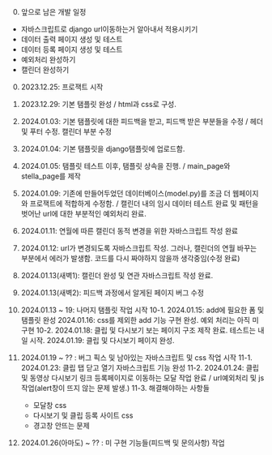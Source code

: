 0. 앞으로 남은 개발 일정
- 자바스크립트로 django url이동하는거 알아내서 적용시키기
- 데이터 출력 페이지 생성 및 테스트
- 데이터 등록 페이지 생성 및 테스트
- 예외처리 완성하기
- 캘린더 완성하기


0. 2023.12.25: 프로잭트 시작

1. 2023.12.29: 기본 탬플릿 완성 / html과 css로 구성.

2. 2024.01.03: 기본 탬플릿에 대한 피드백을 받고, 피드백 받은 부분들을 수정 / 헤더 및 푸터 수정. 캘린더 부분 수정

3. 2024.01.04: 기본 탬플릿을 django탬플릿에 업로드함.

4. 2024.01.05: 탬플릿 테스트 이후, 탬플릿 상속을 진행. / main_page와 stella_page를 제작

5. 2024.01.09: 기존에 만들어두었던 데이터베이스(model.py)를 조금 더 웹페이지와 프로잭트에 적합하게 수정함. / 캘린더 내의 임시 데이터 테스트 완료 및 패턴을 벗어난 url에 대한 부분적인 예외처리 완료.

6. 2024.01.11: 연월에 따른 캘린더 동적 변경을 위한 자바스크립트 작성 완료

7. 2024.01.12: url가 변경되도록 자바스크립트 작성. 그러나, 캘린더의 연월 바꾸는 부분에서 에러가 발생함. 코드를 다시 짜야하지 않을까 생각중임(수정 완료)

8. 2024.01.13(새벽1): 캘린더 완성 및 연관 자바스크립트 작성 완료.

9. 2024.01.13(새벽2): 피드백 과정에서 알게된 페이지 버그 수정

10. 2024.01.13 ~ 19: 나머지 탬플릿 작업 시작
10-1. 2024.01.15: add에 필요한 폼 및 탬플릿 완성
      2024.01.16: css를 제외한 add 기능 구현 완성. 예외 처리는 아직 미구현
10-2. 2024.01.18: 클립 및 다시보기 보는 페이지 구조 제작 완료. 테스트는 내일 시작.
      2024.01.19: 클립 및 다시보기 페이지 완성.

11. 2024.01.19 ~ ?? : 버그 픽스 및 남아있는 자바스크립트 및 css 작업 시작
11-1. 2024.01.23: 클립 탭 닫고 열기 자바스크립트 기능 완성
11-2. 2024.01.24: 클립 및 동영상 다시보기 링크 등록페이지로 이동하는 모달 작업 완료 / url예외처리 및 js작업(alert창이 뜨지 않는 문제 발생.)
11-3. 해결해야하는 사항들
      - 모달창 css
      - 다시보기 및 클립 등록 사이트 css
      - 경고창 안뜨는 문제
      
12. 2024.01.26(아마도) ~ ?? : 미 구현 기능들(피드백 및 문의사항) 작업